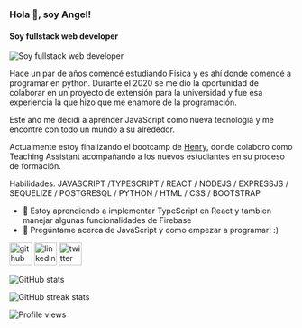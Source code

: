 ### Hola 👋, soy Angel!
#### Soy fullstack web developer
![Soy fullstack web developer](https://www.titechglobal.com/wp-content/uploads/2019/07/hire-javascript-developer-banner-1024x272.jpg)

Hace un par de años comencé estudiando Física y es ahí donde comencé a programar en python. Durante el 2020 se me dio la oportunidad de colaborar en un proyecto de extensión para la universidad y fue esa experiencia la que hizo que me enamore de la programación.

Este año me decidí a aprender JavaScript como nueva tecnología y me encontré con todo un mundo a su alrededor.

Actualmente estoy finalizando el bootcamp de [Henry](https://www.soyhenry.com/), donde colaboro como Teaching Assistant acompañando a los nuevos estudiantes en su proceso de formación.

Habilidades: JAVASCRIPT /TYPESCRIPT / REACT / NODEJS / EXPRESSJS / SEQUELIZE / POSTGRESQL / PYTHON / HTML / CSS / BOOTSTRAP 

- 🌱 Estoy aprendiendo a implementar TypeScript en React y tambien manejar algunas funcionalidades de  Firebase 
- 💬 Pregúntame acerca de JavaScript y como empezar a programar! :) 


[<img src='https://cdn.jsdelivr.net/npm/simple-icons@3.0.1/icons/github.svg' alt='github' height='40'>](https://github.com/AngelARVM)  [<img src='https://cdn.jsdelivr.net/npm/simple-icons@3.0.1/icons/linkedin.svg' alt='linkedin' height='40'>](https://www.linkedin.com/in/angel-andres-romero/)  [<img src='https://cdn.jsdelivr.net/npm/simple-icons@3.0.1/icons/twitter.svg' alt='twitter' height='40'>](https://twitter.com/angelarvm1)  

![GitHub stats](https://github-readme-stats.vercel.app/api?username=AngelARVM&show_icons=true&count_private=true)  

![GitHub streak stats](https://github-readme-streak-stats.herokuapp.com/?user=AngelARVM)  

![Profile views](https://gpvc.arturio.dev/AngelARVM)  

<!-- banner -->

<!-- contacto -->

<!-- descripcion general -->

<!-- skills -->
  <!-- hard -->
  <!-- soft -->

<!-- proyectos -->

<!--
**AngelARVM/AngelARVM** is a ✨ _special_ ✨ repository because its `README.md` (this file) appears on your GitHub profile.

Here are some ideas to get you started:

- 🔭 I’m currently working on ...
- 🌱 I’m currently learning ...
- 👯 I’m looking to collaborate on ...
- 🤔 I’m looking for help with ...
- 💬 Ask me about ...
- 📫 How to reach me: ...
- 😄 Pronouns: ...
- ⚡ Fun fact: ...
-->
